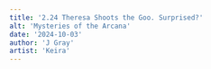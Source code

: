 ```yaml
---
title: '2.24 Theresa Shoots the Goo. Surprised?'
alt: 'Mysteries of the Arcana'
date: '2024-10-03'
author: 'J Gray'
artist: 'Keira'
---
```

